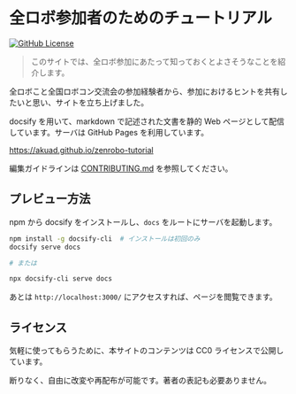 # 全ロボ参加者のためのチュートリアル

[![GitHub License](https://img.shields.io/github/license/aKuad/zenrobo-tutorial?logo=creative-commons)](https://github.com/aKuad/zenrobo-tutorial/blob/main/LICENSE)

> このサイトでは、全ロボ参加にあたって知っておくとよさそうなことを紹介します。

全ロボこと全国ロボコン交流会の参加経験者から、参加におけるヒントを共有したいと思い、サイトを立ち上げました。

docsify を用いて、markdown で記述された文書を静的 Web ページとして配信しています。サーバは GitHub Pages を利用しています。

<https://akuad.github.io/zenrobo-tutorial>

編集ガイドラインは [CONTRIBUTING.md](./CONTRIBUTING.md) を参照してください。

## プレビュー方法

npm から docsify をインストールし、`docs` をルートにサーバを起動します。

```sh
npm install -g docsify-cli  # インストールは初回のみ
docsify serve docs

# または

npx docsify-cli serve docs
```

あとは `http://localhost:3000/` にアクセスすれば、ページを閲覧できます。

## ライセンス

気軽に使ってもらうために、本サイトのコンテンツは CC0 ライセンスで公開しています。

断りなく、自由に改変や再配布が可能です。著者の表記も必要ありません。
